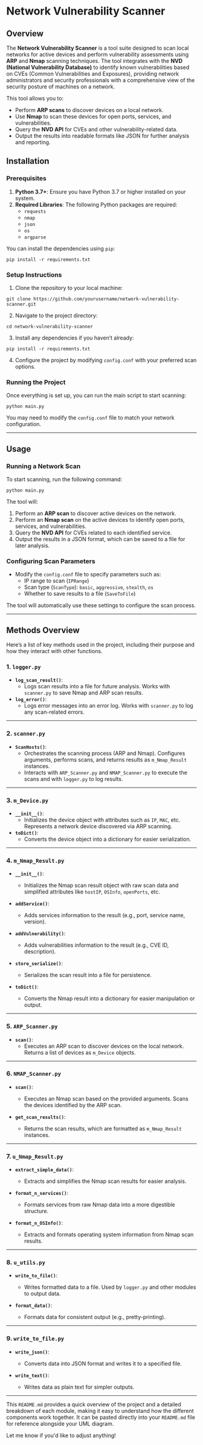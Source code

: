 # Network Vulnerability Scanner

## Overview

The **Network Vulnerability Scanner** is a tool suite designed to scan local networks for active devices and perform vulnerability assessments using **ARP** and **Nmap** scanning techniques. The tool integrates with the **NVD (National Vulnerability Database)** to identify known vulnerabilities based on CVEs (Common Vulnerabilities and Exposures), providing network administrators and security professionals with a comprehensive view of the security posture of machines on a network.

This tool allows you to:

- Perform **ARP scans** to discover devices on a local network.
- Use **Nmap** to scan these devices for open ports, services, and vulnerabilities.
- Query the **NVD API** for CVEs and other vulnerability-related data.
- Output the results into readable formats like JSON for further analysis and reporting.

## Installation

### Prerequisites

1. **Python 3.7+**: Ensure you have Python 3.7 or higher installed on your system.
2. **Required Libraries**: The following Python packages are required:
   - `requests`
   - `nmap`
   - `json`
   - `os`
   - `argparse`

You can install the dependencies using `pip`:

`pip install -r requirements.txt`

### Setup Instructions

1. Clone the repository to your local machine:

`git clone https://github.com/yourusername/network-vulnerability-scanner.git`

2. Navigate to the project directory:

`cd network-vulnerability-scanner`

3. Install any dependencies if you haven’t already:

`pip install -r requirements.txt`

4. Configure the project by modifying `config.conf` with your preferred scan options.

### Running the Project

Once everything is set up, you can run the main script to start scanning:

`python main.py`

You may need to modify the `config.conf` file to match your network configuration.

---

## Usage

### Running a Network Scan

To start scanning, run the following command:

`python main.py`

The tool will:

1. Perform an **ARP scan** to discover active devices on the network.
2. Perform an **Nmap scan** on the active devices to identify open ports, services, and vulnerabilities.
3. Query the **NVD API** for CVEs related to each identified service.
4. Output the results in a JSON format, which can be saved to a file for later analysis.

### Configuring Scan Parameters

- Modify the `config.conf` file to specify parameters such as:
  - IP range to scan (`IPRange`)
  - Scan type (`ScanType`): `basic`, `aggressive`, `stealth`, `os`
  - Whether to save results to a file (`SaveToFile`)

The tool will automatically use these settings to configure the scan process.

---

## Methods Overview

Here’s a list of key methods used in the project, including their purpose and how they interact with other functions.

### **1. `logger.py`**

- **`log_scan_result()`**:
  - Logs scan results into a file for future analysis. Works with `scanner.py` to save Nmap and ARP scan results.
- **`log_error()`**:
  - Logs error messages into an error log. Works with `scanner.py` to log any scan-related errors.

---

### **2. `scanner.py`**

- **`ScanHosts()`**:
  - Orchestrates the scanning process (ARP and Nmap). Configures arguments, performs scans, and returns results as `m_Nmap_Result` instances.
  - Interacts with `ARP_Scanner.py` and `NMAP_Scanner.py` to execute the scans and with `logger.py` to log results.

---

### **3. `m_Device.py`**

- **`__init__()`**:
  - Initializes the device object with attributes such as `IP`, `MAC`, etc. Represents a network device discovered via ARP scanning.
- **`toDict()`**:
  - Converts the device object into a dictionary for easier serialization.

---

### **4. `m_Nmap_Result.py`**

- **`__init__()`**:
  - Initializes the Nmap scan result object with raw scan data and simplified attributes like `hostIP`, `OSInfo`, `openPorts`, etc.
- **`addService()`**:
  - Adds services information to the result (e.g., port, service name, version).
- **`addVulnerability()`**:
  - Adds vulnerabilities information to the result (e.g., CVE ID, description).
- **`store_serialize()`**:

  - Serializes the scan result into a file for persistence.

- **`toDict()`**:
  - Converts the Nmap result into a dictionary for easier manipulation or output.

---

### **5. `ARP_Scanner.py`**

- **`scan()`**:
  - Executes an ARP scan to discover devices on the local network. Returns a list of devices as `m_Device` objects.

---

### **6. `NMAP_Scanner.py`**

- **`scan()`**:

  - Executes an Nmap scan based on the provided arguments. Scans the devices identified by the ARP scan.

- **`get_scan_results()`**:
  - Returns the scan results, which are formatted as `m_Nmap_Result` instances.

---

### **7. `u_Nmap_Result.py`**

- **`extract_simple_data()`**:

  - Extracts and simplifies the Nmap scan results for easier analysis.

- **`format_n_services()`**:

  - Formats services from raw Nmap data into a more digestible structure.

- **`format_n_OSInfo()`**:
  - Extracts and formats operating system information from Nmap scan results.

---

### **8. `u_utils.py`**

- **`write_to_file()`**:

  - Writes formatted data to a file. Used by `logger.py` and other modules to output data.

- **`format_data()`**:
  - Formats data for consistent output (e.g., pretty-printing).

---

### **9. `write_to_file.py`**

- **`write_json()`**:

  - Converts data into JSON format and writes it to a specified file.

- **`write_text()`**:
  - Writes data as plain text for simpler outputs.

---

This `README.md` provides a quick overview of the project and a detailed breakdown of each module, making it easy to understand how the different components work together. It can be pasted directly into your `README.md` file for reference alongside your UML diagram.

Let me know if you'd like to adjust anything!
